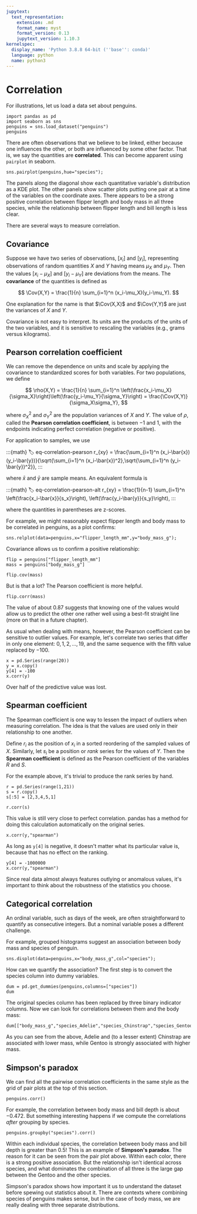 ```yaml
---
jupytext:
  text_representation:
    extension: .md
    format_name: myst
    format_version: 0.13
    jupytext_version: 1.10.3
kernelspec:
  display_name: 'Python 3.8.8 64-bit (''base'': conda)'
  language: python
  name: python3
---
```

# Correlation

For illustrations, let us load a data set about penguins.

```{code-cell} ipython3
import pandas as pd
import seaborn as sns
penguins = sns.load_dataset("penguins")
penguins
```

There are often observations that we believe to be linked, either because one influences the other, or both are influenced by some other factor. That is, we say the quantities are **correlated**. This can become apparent using `pairplot` in seaborn.

```{code-cell}
sns.pairplot(penguins,hue="species");
```

The panels along the diagonal show each quantitative variable's distribution as a KDE plot. The other panels show scatter plots putting one pair at a time of the variables on the coordinate axes. There appears to be a strong positive correlation between flipper length and body mass in all three species, while the relationship between flipper length and bill length is less clear.

There are several ways to measure correlation.

## Covariance

Suppose we have two series of observations, $[x_i]$ and $[y_i]$, representing observations of random quantities $X$ and $Y$ having means $\mu_X$ and $\mu_Y$. Then the values $[x_i-\mu_X]$ and $[y_i-\mu_Y]$ are deviations from the means. The **covariance** of the quantities is defined as 

$$
\Cov(X,Y) = \frac{1}{n} \sum_{i=1}^n (x_i-\mu_X)(y_i-\mu_Y).
$$

One explanation for the name is that $\Cov(X,X)$ and $\Cov(Y,Y)$ are just the variances of $X$ and $Y$. 

Covariance is not easy to interpret. Its units are the products of the units of the two variables, and it is sensitive to rescaling the variables (e.g., grams versus kilograms).

## Pearson correlation coefficient

We can remove the dependence on units and scale by applying the covariance to standardized scores for both variables. For two populations, we define 

$$
\rho(X,Y) = \frac{1}{n} \sum_{i=1}^n \left(\frac{x_i-\mu_X}{\sigma_X}\right)\left(\frac{y_i-\mu_Y}{\sigma_Y}\right)
= \frac{\Cov(X,Y)}{\sigma_X\sigma_Y},
$$

where $\sigma_X^2$ and $\sigma_Y^2$ are the population variances of $X$ and $Y$. The value of $\rho$, called the **Pearson correlation coefficient**, is between $-1$ and $1$, with the endpoints indicating perfect correlation (negative or positive). 

For application to samples, we use

:::{math}
:label: eq-correlation-pearson
r_{xy} =  \frac{\sum_{i=1}^n (x_i-\bar{x}) (y_i-\bar{y})}{\sqrt{\sum_{i=1}^n (x_i-\bar{x})^2}\,\sqrt{\sum_{i=1}^n (y_i-\bar{y})^2}},
:::

where $\bar{x}$ and $\bar{y}$ are sample means. An equivalent formula is 

:::{math}
:label: eq-correlation-pearson-alt
r_{xy} =  \frac{1}{n-1} \sum_{i=1}^n \left(\frac{x_i-\bar{x}}{s_x}\right)\, \left(\frac{y_i-\bar{y}}{s_y}\right),
:::

where the quantities in parentheses are z-scores.

For example, we might reasonably expect flipper length and body mass to be correlated in penguins, as a plot confirms:

```{code-cell}
sns.relplot(data=penguins,x="flipper_length_mm",y="body_mass_g");
```

Covariance allows us to confirm a positive relationship:

```{code-cell}
flip = penguins["flipper_length_mm"]
mass = penguins["body_mass_g"]

flip.cov(mass)
```

But is that a lot? The Pearson coefficient is more helpful.

```{code-cell}
flip.corr(mass)
```

The value of about $0.87$ suggests that knowing one of the values would allow us to predict the other one rather well using a best-fit straight line (more on that in a future chapter).

As usual when dealing with means, however, the Pearson coefficient can be sensitive to outlier values. For example, let's correlate two series that differ in only one element: $0,1,2,\ldots,19$, and the same sequence with the fifth value replaced by $-100$.

```{code-cell}
x = pd.Series(range(20))
y = x.copy()
y[4] = -100
x.corr(y)
```

Over half of the predictive value was lost. 

## Spearman coefficient

The Spearman coefficient is one way to lessen the impact of outliers when measuring correlation. The idea is that the values are used only in their relationship to one another. 

Define $r_i$ as the position of $x_i$ in a sorted reordering of the sampled values of $X$. Similarly, let $s_i$ be a position or *rank* series for the values of $Y$. Then the **Spearman coefficient** is defined as the Pearson coefficient of the variables $R$ and $S$.

For the example above, it's trivial to produce the rank series by hand.

```{code-cell}
r = pd.Series(range(1,21))
s = r.copy()
s[:5] = [2,3,4,5,1]

r.corr(s)
```

This value is still very close to perfect correlation. pandas has a method for doing this calculation automatically on the original series.

```{code-cell}
x.corr(y,"spearman")
```

As long as `y[4]` is negative, it doesn't matter what its particular value is, because that has no effect on the ranking.

```{code-cell}
y[4] = -1000000
x.corr(y,"spearman")
```

Since real data almost always features outlying or anomalous values, it's important to think about the robustness of the statistics you choose.

## Categorical correlation

An ordinal variable, such as days of the week, are often straightforward to quantify as consecutive integers. But a nominal variable poses a different challenge. 

For example, grouped histograms suggest an association between body mass and species of penguin.

```{code-cell}
sns.displot(data=penguins,x="body_mass_g",col="species");
```

How can we quantify the association? The first step is to convert the species column into dummy variables.

```{code-cell}
dum = pd.get_dummies(penguins,columns=["species"])
dum
```

The original species column has been replaced by three binary indicator columns. Now we can look for correlations between them and the body mass:

```{code-cell}
dum[["body_mass_g","species_Adelie","species_Chinstrap","species_Gentoo"]].corr()
```

As you can see from the above, Adelie and (to a lesser extent) Chinstrap are associated with lower mass, while Gentoo is strongly associated with higher mass.

## Simpson's paradox

We can find all the pairwise correlation coefficients in the same style as the grid of pair plots at the top of this section.

```{code-cell}
penguins.corr()
```

For example, the correlation between body mass and bill depth is about $-0.472$. But something interesting happens if we compute the correlations *after* grouping by species.

```{code-cell}
penguins.groupby("species").corr()
```

Within each individual species, the correlation between body mass and bill depth is greater than $0.5$!
This is an example of **Simpson's paradox**. The reason for it can be seen from the pair plot above. Within each color, there is a strong positive association. But the relationship isn't identical across species, and what dominates the combination of all three is the large gap between the Gentoo and the other species.

Simpson's paradox shows how important it us to understand the dataset before spewing out statistics about it. There are contexts where combining species of penguins makes sense, but in the case of body mass, we are really dealing with three separate distributions.

